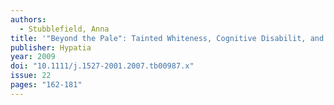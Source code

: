 ```yaml
---
authors:
  - Stubblefield, Anna
title: '"Beyond the Pale": Tainted Whiteness, Cognitive Disabilit, and Eugenic Sterilization'
publisher: Hypatia
year: 2009
doi: "10.1111/j.1527-2001.2007.tb00987.x"
issue: 22
pages: "162-181"
---
```


